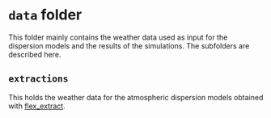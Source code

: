 # `data` folder

This folder mainly contains the weather data used as input for the dispersion models and the results of the simulations. The subfolders are described here.

## `extractions`
This holds the weather data for the atmospheric dispersion models obtained with [flex_extract](https://www.flexpart.eu/flex_extract/).
